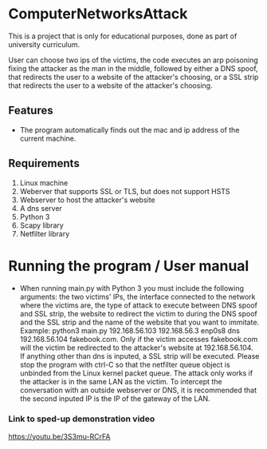 # ComputerNetworksAttack
This is a project that is only for educational purposes, done as part of university curriculum.

User can choose two ips of the victims, the code executes an arp poisoning fixing the attacker as the man in the middle, followed by either a DNS spoof, that redirects the user to a website of the attacker's choosing, or a SSL strip that redirects the user to a website of the attacker's choosing.

## Features
* The program automatically finds out the mac and ip address of the current machine.

## Requirements
1. Linux machine
2. Weberver that supports SSL or TLS, but does not support HSTS
3. Webserver to host the attacker's website
4. A dns server
5. Python 3
6. Scapy library
7. Netfilter library

# Running the program / User manual
* When running main.py with Python 3 you must include the following arguments: the two victims' IPs, the interface connected to the network where the victims are, the type of attack to execute between DNS spoof and SSL strip, the website to redirect the victim to during the DNS spoof and the SSL strip and the name of the website that you want to immitate. Example: python3 main.py 192.168.56.103 192.168.56.3 enp0s8 dns 192.168.56.104 fakebook.com. Only if the victim accesses fakebook.com will the victim be redirected to the attacker's website at 192.168.56.104. If anything other than dns is inputed, a SSL strip will be executed. Please stop the program with ctrl-C so that the netfilter queue object is unbinded from the Linux kernel packet queue. The attack only works if the attacker is in the same LAN as the victim. To intercept the conversation with an outside webserver or DNS, it is recommended that the second inputed IP is the IP of the gateway of the LAN.

### Link to sped-up demonstration video
https://youtu.be/3S3mu-RCrFA
